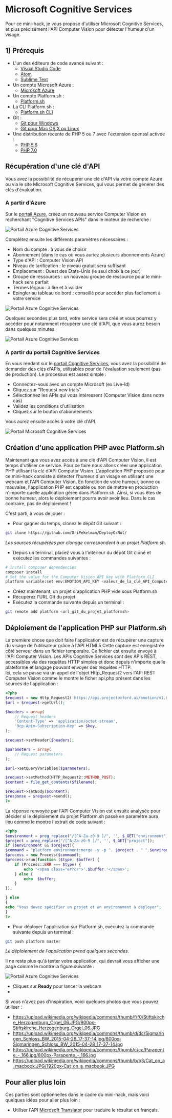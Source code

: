 # Microsoft Cognitive Services
Pour ce mini-hack, je vous propose d'utiliser Microsoft Cognitive Services, et plus précisément l'API Computer Vision pour détecter l'humeur d'un visage.

## 1) Prérequis
- L'un des éditeurs de code avancé suivant : 
    - [Visual Studio Code](https://code.visualstudio.com)
    - [Atom](https://atom.io/)
    - [Sublime Text](https://www.sublimetext.com/)
- Un compte Microsoft Azure :
    - [Microsoft Azure](https://azure.microsoft.com/fr-fr/free/)
- Un compte Platform.sh :
    - [Platform.sh](https://accounts.platform.sh/checkout/314648)
- La CLI Platform.sh :
    - [Platform.sh CLI](https://docs.platform.sh/overview/cli.html)
- Git :
    - [Git pour Windows](https://git-scm.com/download/win)
    - [Git pour Mac OS X ou Linux](https://git-scm.com/book/fr/v1/D%C3%A9marrage-rapide-Installation-de-Git)
- Une distribution récente de PHP 5 ou 7 avec l'extension openssl activée :
    - [PHP 5.6](https://secure.php.net/downloads.php#v5.6.26) 
    - [PHP 7.0](https://secure.php.net/downloads.php#v7.0.11)

## Récupération d'une clé d'API

Vous avez la possibilité de récupérer une clé d'API via votre compte Azure ou via le site Microsoft Cognitive Services, qui vous permet de générer des clés d'évaluation.

### A partir d'Azure

Sur le [portail Azure](https://portal.azure.com), créez un nouveau service Computer Vision en recherchant "Cognitive Services APIs" dans le moteur de recherche :

![Portail Azure Cognitive Services](Screenshots/PortalAzure1.png)

Complétez ensuite les différents paramètres nécessaires :
- Nom du compte : à vous de choisir
- Abonnement (dans le cas où vous auriez plusieurs abonnements Azure)
- Type d'API : Computer Vision API
- Niveau de tarification : le niveau gratuit sera suffisant
- Emplacement : Ouest des Etats-Unis (le seul choix à ce jour)
- Groupe de ressources : un nouveau groupe de ressource pour le mini-hack sera parfait
- Termes légaux : à lire et à valider
- Epingler au tableau de bord : conseillé pour accéder plus facilement à votre service

![Portail Azure Cognitive Services](Screenshots/PortalAzure2.png)

Quelques secondes plus tard, votre service sera créé et vous pourrez y accéder pour notamment récupérer une clé d'API, que vous aurez besoin dans quelques minutes.

![Portail Azure Cognitive Services](Screenshots/PortalAzure3.png)

### A partir du portail Cognitive Services

En vous rendant sur le [portail Cognitive Services](https://www.microsoft.com/cognitive-services/en-us/subscriptions), vous avez la possibilité de demander des clés d'APIs, utilisables pour de l'évaluation seulement (pas de production).
Le processus est assez simple :
- Connectez-vous avec un compte Microsoft (ex Live-Id)
- Cliquez sur "Request new trials"
- Sélectionnez les APIs qui vous intéressent (Computer Vision dans notre cas)
- Validez les conditions d'utilisation
- Cliquez sur le bouton d'abonnements

Vous aurez ensuite accès à votre clé d'API.

![Portail Microsoft Cognitive Services](Screenshots/PortalCognitive.png)

## Création d'une application PHP avec Platform.sh

Maintenant que vous avez accès à une clé d'API Computer Vision, il est temps d'utiliser ce service. 
Pour ce faire nous allons créer une application PHP utilisant la clé d'API Computer Vision.
L'application PHP proposée pour ce mini-hack consiste à détecter l'humeur d'un visage en utilisant une webcam et l'API Computer Vision.
En fonction de votre humeur, bonne ou mauvaise, l'application PHP est capable ou non de mettre en production n'importe quelle application géree dans Platform.sh. 
Ainsi, si vous êtes de bonne humeur, alors le déploiement pourra avoir avoir lieu. Dans le cas contraire, pas de déploiement !

C'est parti, à vous de jouer :

- Pour gagner du temps, clonez le dépôt Git suivant :

```bash
git clone https://github.com/OriPekelman/DeployOrNot/
```
*Les sources récupérées par clonage correspondent à un projet Platform.sh.*

- Depuis un terminal, placez vous à l'intérieur du dépôt Git cloné et exécutez les commandes suivantes :
```bash
# Install composer dependencies
composer install
# Set the value for the Computer Vision API key with Platform CLI
platform variable:set env:EMOTION_API_KEY <valeur_de_la_clé_API_Computer_Vision>
```

- Créez maintenant, un projet d'application PHP vide sous Platform.sh
- Récupérez l'URL Git du projet
- Exécutez la commande suivante depuis un terminal :

```bash
git remote add platform <url_git_du_projet_platformsh>
```

## Déploiement de l'application PHP sur Platform.sh
La première chose que doit faire l'application est de récupérer une capture du visage de l'utilisateur grâce à l'API HTML5 
Cette capture est enregistrée côté serveur dans un fichier temporaire. Ce fichier est ensuite envoyé à l'API Computer Vision.
Les APIs Cognitive Services sont des APIs REST, accessibles via des requêtes HTTP simples et donc depuis n'importe quelle plateforme et langage pouvant envoyer des requêtes HTTP.  
Ici, cela se passe via un appel de l'objet Http_Request2 vers l'API REST Computer Vision comme le montre le ficher api.php présent dans les sources de l'application :

```php
<?php
$request = new Http_Request2('https://api.projectoxford.ai/emotion/v1.0/recognize');
$url = $request->getUrl();

$headers = array(
    // Request headers
    'Content-Type' => 'application/octet-stream',
    'Ocp-Apim-Subscription-Key' => $key,
);

$request->setHeader($headers);

$parameters = array(
    // Request parameters
);

$url->setQueryVariables($parameters);

$request->setMethod(HTTP_Request2::METHOD_POST);
$content = file_get_contents($filename);

$request->setBody($content);
$response = $request->send();
?>
```

La réponse renvoyée par l'API Computer Vision est ensuite analysée pour décider 
si le déploiement du projet Platform.sh passé en paramètre aura lieu comme le montre l'extrait de code suivant :

```php
<?php
$environment = preg_replace("/[^A-Za-z0-9 ]/", '', $_GET["environment"]);
$project = preg_replace("/[^A-Za-z0-9 ]/", '', $_GET["project"]);
if ($environment && $project){
$command = "platform environment:merge -y -p ". $project . " ".$environment ;
$process = new Process($command);
$process->run(function ($type, $buffer) {
    if (Process::ERR === $type) {
        echo '<span class="error">'.$buffer.'</span>';
    } else {
        echo  $buffer;
    }
});

} else
{
echo "Vous devez spécifier un projet et un environnment à déployer";
}
?>
```

- Pour déployer l'application sur Platform.sh, exécutez la commande suivante depuis un terminal :
```bash
git push platform master
```
*Le déploiement de l'application prend quelques secondes.*

Il ne reste plus qu'à tester votre application, qui devrait vous afficher une page comme le montre la figure suivante :

![Portail Azure Cognitive Services](Screenshots/Result.png)

- Cliquez sur __Ready__ pour lancer la webcam
- 

Si vous n'avez pas d'inspiration, voici quelques photos que vous pouvez utiliser :
- https://upload.wikimedia.org/wikipedia/commons/thumb/f/f0/Stiftskirche_Herzogenburg_Orgel_06.JPG/800px-Stiftskirche_Herzogenburg_Orgel_06.JPG
- https://upload.wikimedia.org/wikipedia/commons/thumb/d/dc/Sigmaringen_Schloss_BW_2015-04-28_17-37-14.jpg/800px-Sigmaringen_Schloss_BW_2015-04-28_17-37-14.jpg
- https://upload.wikimedia.org/wikipedia/commons/thumb/c/cc/Parapente_-_166.jpg/800px-Parapente_-_166.jpg
- https://upload.wikimedia.org/wikipedia/commons/thumb/b/b3/Cat_on_a_macbook.JPG/1920px-Cat_on_a_macbook.JPG

## Pour aller plus loin

Ces parties sont optionnelles dans le cadre du mini-hack, mais voici quelques idées pour aller plus loin :

- Utiliser l'API [Microsoft Translator](https://www.microsoft.com/en-us/translator/default.aspx) pour traduire le résultat en français.